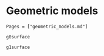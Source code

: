 # Geometric models 
```@index
Pages = ["geometric_models.md"]
```

```@docs 
g0surface
```

```@docs 
g1surface
```
